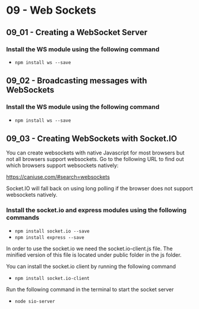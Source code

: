09 - Web Sockets
=================

09_01 - Creating a WebSocket Server
------------------------------------

### Install the WS module using the following command

* `npm install ws --save`

09_02 - Broadcasting messages with WebSockets
---------------------------------------------

### Install the WS module using the following command

* `npm install ws --save`

09_03 - Creating WebSockets with Socket.IO
---------------------------------------------

You can create websockets with native Javascript for most browsers but not all browsers support websockets. 
Go to the following URL to find out which browsers support websockets natively:

https://caniuse.com/#search=websockets

Socket.IO will fall back on using long polling if the browser does not support websockets natively. 

### Install the socket.io and express modules using the following commands

* `npm install socket.io --save`
* `npm install express --save`


In order to use the socket.io we need the socket.io-client.js file. The minified version of this file is located under public folder in the js folder. 

You can install the socket.io client by running the following command

* `npm install socket.io-client`

Run the following command in the terminal to start the socket server

* `node sio-server`